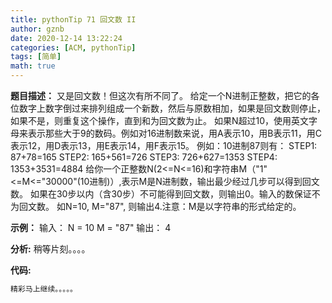 ```yaml
---
title: pythonTip 71 回文数 II
author: gznb
date: 2020-12-14 13:22:24
categories: [ACM, pythonTip]
tags: [简单]
math: true
---
```


**题目描述：**
又是回文数！但这次有所不同了。
给定一个N进制正整数，把它的各位数字上数字倒过来排列组成一个新数，然后与原数相加，如果是回文数则停止，如果不是，则重复这个操作，直到和为回文数为止。
如果N超过10，使用英文字母来表示那些大于9的数码。例如对16进制数来说，用A表示10，用B表示11，用C表示12，用D表示13，用E表示14，用F表示15。
例如：10进制87则有：
STEP1: 87+78=165
STEP2: 165+561=726
STEP3: 726+627=1353
STEP4: 1353+3531=4884
给你一个正整数N(2<=N<=16)和字符串M（"1"<=M<="30000"(10进制)）,表示M是N进制数，输出最少经过几步可以得到回文数。
如果在30步以内（含30步）不可能得到回文数，则输出0。输入的数保证不为回文数。
如N=10, M="87", 则输出4.注意：M是以字符串的形式给定的。

**示例：**
输入：
N = 10
M = "87"
输出：
4


**分析:**
稍等片刻。。。。

**代码:**
```python
精彩马上继续。。。。。
```
